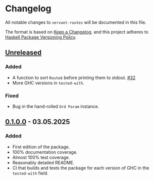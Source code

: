# Changelog

All notable changes to `servant-routes` will be documented in this file.

The format is based on [Keep a Changelog](https://keepachangelog.com/en/1.1.0/),
and this project adheres to [Haskell Package Versioning Policy](https://pvp.haskell.org).

## [Unreleased]

### Added

- A function to sort `Route`s before printing them to stdout. [#32](https://github.com/fpringle/servant-routes/pull/32)
- More GHC versions in `tested-with`.

### Fixed

- Bug in the hand-rolled `Ord Param` instance.

## [0.1.0.0] - 03.05.2025

### Added

- First edition of the package.
- 100% documentation coverage.
- Almost 100% test coverage.
- Reasonably detailed README.
- CI that builds and tests the package for each version of GHC in the `tested-with` field.

[unreleased]: https://github.com/fpringle/servant-routes/compare/v0.1.0.0...HEAD
[0.1.0.0]: https://github.com/fpringle/servant-routes/releases/tag/v0.1.0.0
